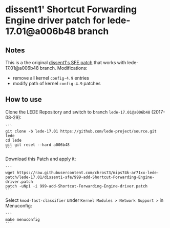 dissent1' Shortcut Forwarding Engine driver patch for lede-17.01@a006b48 branch
================================================================================

Notes
-----
This is a the original [dissent1's SFE patch](https://github.com/lede-project/source/pull/1269) that works with lede-17.01@a006b48 branch.
Modifications:
* remove all kernel `config-4.9` entries
* modify path of kernel `config-4.9` patches

How to use
----------

Clone the LEDE Repository and switch to branch `lede-17.01@a006b48` (2017-08-29):

    ```
    git clone -b lede-17.01 https://github.com/lede-project/source.git lede
    cd lede
    git git reset --hard a006b48
    ```

Download this Patch and apply it:

    ```
    wget https://raw.githubusercontent.com/chros73/mips74k-ar71xx-lede-patch/lede-17.01/dissent1-sfe/999-add-Shortcut-Forwarding-Engine-driver.patch
    patch -uNp1 -i 999-add-Shortcut-Forwarding-Engine-driver.patch
    ```

Select `kmod-fast-classifier` under `Kernel Modules > Network Support >` in Menuconfig:

    ```
    make menuconfig
    ```
